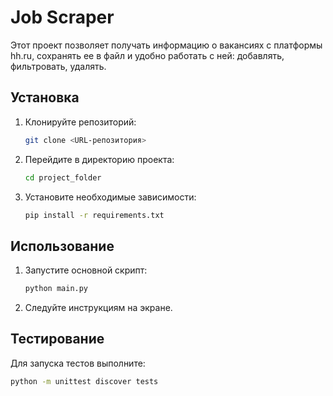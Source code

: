 # Job Scraper

Этот проект позволяет получать информацию о вакансиях с платформы hh.ru, сохранять ее в файл и удобно работать с ней: добавлять, фильтровать, удалять.

## Установка

1. Клонируйте репозиторий:
    ```bash
    git clone <URL-репозитория>
    ```
2. Перейдите в директорию проекта:
    ```bash
    cd project_folder
    ```
3. Установите необходимые зависимости:
    ```bash
    pip install -r requirements.txt
    ```

## Использование

1. Запустите основной скрипт:
    ```bash
    python main.py
    ```
2. Следуйте инструкциям на экране.

## Тестирование

Для запуска тестов выполните:
```bash
python -m unittest discover tests
